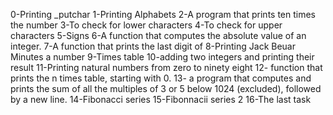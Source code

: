 0-Printing _putchar
1-Printing Alphabets
2-A program that prints ten times the number
3-To check for lower characters
4-To check for upper characters
5-Signs
6-A  function that computes the absolute value of an integer.
7-A function that prints the last digit of
8-Printing Jack Beuar Minutes a number
9-Times table
10-adding two integers and printing their result
11-Printing natural numbers from zero to ninety eight
12- function that prints the n times table, starting with 0.
13- a program that computes and prints the sum of all the multiples of 3 or 5 below 1024 (excluded), followed by a new line.
14-Fibonacci series
15-Fibonnacii series 2
16-The last task
